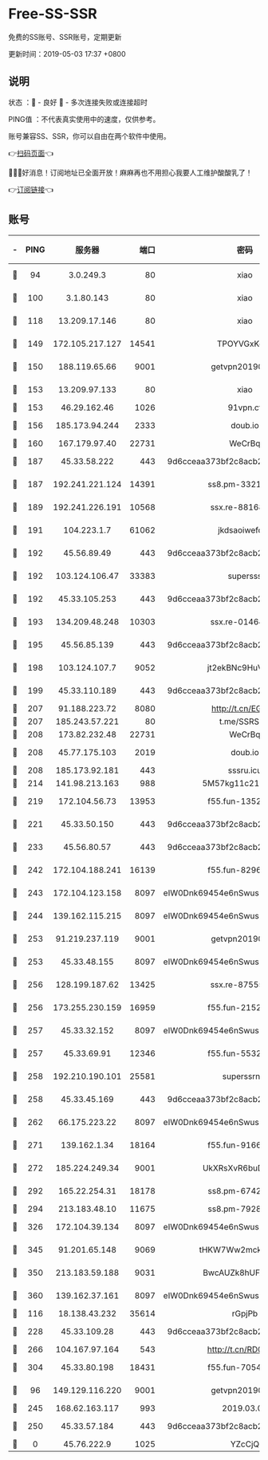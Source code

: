 # Free-SS-SSR

免费的SS账号、SSR账号，定期更新

更新时间：2019-05-03 17:37 +0800

## 说明

状态     ：🙂 - 良好 🙁 - 多次连接失败或连接超时

PING值   ：不代表真实使用中的速度，仅供参考。

账号兼容SS、SSR，你可以自由在两个软件中使用。

👉[扫码页面](https://liesauer.github.io/Free-SS-SSR/)👈

🎉🎉🎉好消息！订阅地址已全面开放！麻麻再也不用担心我要人工维护酸酸乳了！

👉[订阅链接](https://www.liesauer.net/yogurt/subscribe?ACCESS_TOKEN=DAYxR3mMaZAsaqUb)👈

## 账号

|-|PING|服务器|端口|密码|加密方式|区域|
|:----:|:----:|:-----:|-----:|:----:|:----:|:----:|
|🙂|94|3.0.249.3|80|xiao|aes-128-ctr|SG|
|🙂|100|3.1.80.143|80|xiao|aes-128-ctr|SG|
|🙂|118|13.209.17.146|80|xiao|aes-128-ctr|KR|
|🙂|149|172.105.217.127|14541|TPOYVGxKglpi|aes-256-cfb|JP|
|🙂|150|188.119.65.66|9001|getvpn20190501|aes-256-cfb|RU|
|🙂|153|13.209.97.133|80|xiao|aes-128-ctr|KR|
|🙂|153|46.29.162.46|1026|91vpn.cf|rc4-md5|RU|
|🙂|156|185.173.94.244|2333|doub.io|aes-128-ctr|RU|
|🙂|160|167.179.97.40|22731|WeCrBq|rc4-md5|JP|
|🙂|187|45.33.58.222|443|9d6cceaa373bf2c8acb22e60b6a58be6|aes-256-cfb|US|
|🙂|187|192.241.221.124|14391|ss8.pm-33212458|aes-256-cfb|US|
|🙂|189|192.241.226.191|10568|ssx.re-88168710|aes-256-cfb|US|
|🙂|191|104.223.1.7|61062|jkdsaoiwefdsa|aes-256-cfb|US|
|🙂|192|45.56.89.49|443|9d6cceaa373bf2c8acb22e60b6a58be6|aes-256-cfb|US|
|🙂|192|103.124.106.47|33383|supersss|aes-256-cfb|US|
|🙂|192|45.33.105.253|443|9d6cceaa373bf2c8acb22e60b6a58be6|aes-256-cfb|US|
|🙂|193|134.209.48.248|10303|ssx.re-01464022|aes-256-cfb|US|
|🙂|195|45.56.85.139|443|9d6cceaa373bf2c8acb22e60b6a58be6|aes-256-cfb|US|
|🙂|198|103.124.107.7|9052|jt2ekBNc9HuVtm2a|aes-256-cfb|US|
|🙂|199|45.33.110.189|443|9d6cceaa373bf2c8acb22e60b6a58be6|aes-256-cfb|US|
|🙂|207|91.188.223.72|8080|http://t.cn/EGJIyrl|rc4-md5|RU|
|🙂|207|185.243.57.221|80|t.me/SSRSUB|rc4-md5|US|
|🙂|208|173.82.232.48|22731|WeCrBq|rc4-md5|US|
|🙂|208|45.77.175.103|2019|doub.io|aes-128-ctr|SG|
|🙂|208|185.173.92.181|443|sssru.icu|rc4-md5|RU|
|🙂|214|141.98.213.163|988|5M57kg11c214qDmK|chacha20|KR|
|🙂|219|172.104.56.73|13953|f55.fun-13520707|aes-256-cfb|SG|
|🙂|221|45.33.50.150|443|9d6cceaa373bf2c8acb22e60b6a58be6|aes-256-cfb|US|
|🙂|233|45.56.80.57|443|9d6cceaa373bf2c8acb22e60b6a58be6|aes-256-cfb|US|
|🙂|242|172.104.188.241|16139|f55.fun-82962065|aes-256-cfb|SG|
|🙂|243|172.104.123.158|8097|eIW0Dnk69454e6nSwuspv9DmS201tQ0D|aes-256-cfb|JP|
|🙂|244|139.162.115.215|8097|eIW0Dnk69454e6nSwuspv9DmS201tQ0D|aes-256-cfb|JP|
|🙂|253|91.219.237.119|9001|getvpn20190501|aes-256-cfb|HU|
|🙂|253|45.33.48.155|8097|eIW0Dnk69454e6nSwuspv9DmS201tQ0D|aes-256-cfb|US|
|🙂|256|128.199.187.62|13425|ssx.re-87555745|aes-256-cfb|SG|
|🙂|256|173.255.230.159|16959|f55.fun-21522994|aes-256-cfb|US|
|🙂|257|45.33.32.152|8097|eIW0Dnk69454e6nSwuspv9DmS201tQ0D|aes-256-cfb|US|
|🙂|257|45.33.69.91|12346|f55.fun-55327994|aes-256-cfb|US|
|🙂|258|192.210.190.101|25581|superssrnet|aes-256-cfb|US|
|🙂|258|45.33.45.169|443|9d6cceaa373bf2c8acb22e60b6a58be6|aes-256-cfb|US|
|🙂|262|66.175.223.22|8097|eIW0Dnk69454e6nSwuspv9DmS201tQ0D|aes-256-cfb|US|
|🙂|271|139.162.1.34|18164|f55.fun-91663661|aes-256-cfb|SG|
|🙂|272|185.224.249.34|9001|UkXRsXvR6buDMG2Y|aes-256-cfb|RU|
|🙂|292|165.22.254.31|18178|ss8.pm-67429858|aes-256-cfb|SG|
|🙂|294|213.183.48.10|11675|ss8.pm-79284159|rc4-md5|RU|
|🙂|326|172.104.39.134|8097|eIW0Dnk69454e6nSwuspv9DmS201tQ0D|aes-256-cfb|SG|
|🙂|345|91.201.65.148|9069|tHKW7Ww2mck9CHQG|aes-256-cfb|IT|
|🙂|350|213.183.59.188|9031|BwcAUZk8hUFAkDGN|aes-256-cfb|NL|
|🙂|360|139.162.37.161|8097|eIW0Dnk69454e6nSwuspv9DmS201tQ0D|aes-256-cfb|SG|
|🙂|116|18.138.43.232|35614|rGpjPb|rc4-md5|SG|
|🙂|228|45.33.109.28|443|9d6cceaa373bf2c8acb22e60b6a58be6|aes-256-cfb|US|
|🙂|266|104.167.97.164|543|http://t.cn/RD0D7sx|rc4-md5|CA|
|🙂|304|45.33.80.198|18431|f55.fun-70543962|aes-256-cfb|US|
|🙁|96|149.129.116.220|9001|getvpn20190501|aes-256-cfb|CN|
|🙁|245|168.62.163.117|993|2019.03.07|rc4-md5|US|
|🙁|250|45.33.57.184|443|9d6cceaa373bf2c8acb22e60b6a58be6|aes-256-cfb|US|
|🙁|0|45.76.222.9|1025|YZcCjQ|rc4-md5|JP|
